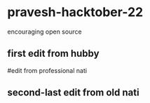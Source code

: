 # pravesh-hacktober-22
encouraging open source
## first edit from hubby
#edit from professional nati
## second-last edit from old nati
